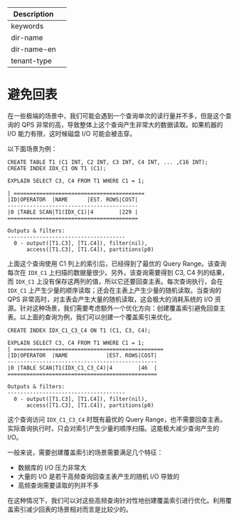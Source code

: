 | Description   |                 |
|---------------|-----------------|
| keywords      |                 |
| dir-name      |                 |
| dir-name-en   |                 |
| tenant-type   |                 |

# 避免回表

在一些极端的场景中，我们可能会遇到一个查询单次的读行量并不多，但是这个查询的 QPS 非常的高，导致整体上这个查询产生非常大的数据读取。如果机器的 I/O 能力有限，这时候磁盘 I/O 可能会被击穿。

以下面场景为例：

```
CREATE TABLE T1 (C1 INT, C2 INT, C3 INT, C4 INT, ... ,C16 INT);
CREATE INDEX IDX_C1 ON T1 (C1);

EXPLAIN SELECT C3, C4 FROM T1 WHERE C1 = 1;

| =========================================
|ID|OPERATOR  |NAME      |EST. ROWS|COST|
-----------------------------------------
|0 |TABLE SCAN|T1(IDX_C1)|4        |229 |
=========================================

Outputs & filters:
-------------------------------------
  0 - output([T1.C3], [T1.C4]), filter(nil),
      access([T1.C3], [T1.C4]), partitions(p0)
```

上面这个查询使用 C1 列上的索引后，已经得到了最优的 Query Range。该查询每次在 `IDX_C1` 上扫描的数据量很少。另外，该查询需要得到 C3, C4 列的结果，而 `IDX_C1` 上没有保存这两列的值，所以它还要回查主表。每次查询执行，会在 `IDX_C1` 上产生少量的顺序读取；还会在主表上产生少量的随机读取。当查询的 QPS 非常高时，对主表会产生大量的随机读取，这会极大的消耗系统的 I/O 资源。针对这种场景，我们需要考虑额外一个优化方向：创建覆盖索引避免回查主表。以上面的查询为例，我们可以创建一个覆盖索引来优化。

```
CREATE INDEX IDX_C1_C3_C4 ON T1 (C1, C3, C4);

EXPLAIN SELECT C3, C4 FROM T1 WHERE C1 = 1;
| ===============================================
|ID|OPERATOR  |NAME            |EST. ROWS|COST|
-----------------------------------------------
|0 |TABLE SCAN|T1(IDX_C1_C3_C4)|4        |46  |
===============================================

Outputs & filters:
-------------------------------------
  0 - output([T1.C3], [T1.C4]), filter(nil),
      access([T1.C3], [T1.C4]), partitions(p0)
```

这个查询访问 `IDX_C1_C3_C4` 时既有最优的 Query Range，也不需要回查主表。实际查询执行时，只会对索引产生少量的顺序扫描。这能极大减少查询产生的 I/O。

一般来说，需要创建覆盖索引的场景需要满足几个特征：

* 数据库的 I/O 压力非常大
* 大量的 I/O 是若干高频查询回查主表产生的随机 I/O 导致的
* 高频查询需要读取的列并不多

在这种情况下，我们可以对这些高频查询针对性地创建覆盖索引进行优化。利用覆盖索引减少回表的场景相对而言是比较少的。
